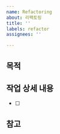```yaml
---
name: Refactoring
about: 리팩토링
title: ''
labels: refactor
assignees: ''

---
```


## 목적
> 

## 작업 상세 내용
- [ ] 

## 참고
